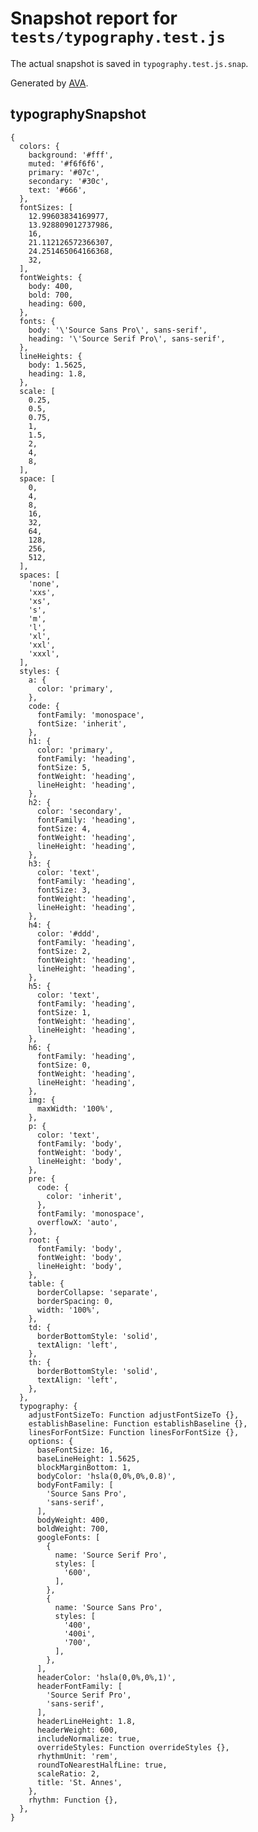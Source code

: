# Snapshot report for `tests/typography.test.js`

The actual snapshot is saved in `typography.test.js.snap`.

Generated by [AVA](https://avajs.dev).

## typographySnapshot

    {
      colors: {
        background: '#fff',
        muted: '#f6f6f6',
        primary: '#07c',
        secondary: '#30c',
        text: '#666',
      },
      fontSizes: [
        12.99603834169977,
        13.928809012737986,
        16,
        21.112126572366307,
        24.251465064166368,
        32,
      ],
      fontWeights: {
        body: 400,
        bold: 700,
        heading: 600,
      },
      fonts: {
        body: '\'Source Sans Pro\', sans-serif',
        heading: '\'Source Serif Pro\', sans-serif',
      },
      lineHeights: {
        body: 1.5625,
        heading: 1.8,
      },
      scale: [
        0.25,
        0.5,
        0.75,
        1,
        1.5,
        2,
        4,
        8,
      ],
      space: [
        0,
        4,
        8,
        16,
        32,
        64,
        128,
        256,
        512,
      ],
      spaces: [
        'none',
        'xxs',
        'xs',
        's',
        'm',
        'l',
        'xl',
        'xxl',
        'xxxl',
      ],
      styles: {
        a: {
          color: 'primary',
        },
        code: {
          fontFamily: 'monospace',
          fontSize: 'inherit',
        },
        h1: {
          color: 'primary',
          fontFamily: 'heading',
          fontSize: 5,
          fontWeight: 'heading',
          lineHeight: 'heading',
        },
        h2: {
          color: 'secondary',
          fontFamily: 'heading',
          fontSize: 4,
          fontWeight: 'heading',
          lineHeight: 'heading',
        },
        h3: {
          color: 'text',
          fontFamily: 'heading',
          fontSize: 3,
          fontWeight: 'heading',
          lineHeight: 'heading',
        },
        h4: {
          color: '#ddd',
          fontFamily: 'heading',
          fontSize: 2,
          fontWeight: 'heading',
          lineHeight: 'heading',
        },
        h5: {
          color: 'text',
          fontFamily: 'heading',
          fontSize: 1,
          fontWeight: 'heading',
          lineHeight: 'heading',
        },
        h6: {
          fontFamily: 'heading',
          fontSize: 0,
          fontWeight: 'heading',
          lineHeight: 'heading',
        },
        img: {
          maxWidth: '100%',
        },
        p: {
          color: 'text',
          fontFamily: 'body',
          fontWeight: 'body',
          lineHeight: 'body',
        },
        pre: {
          code: {
            color: 'inherit',
          },
          fontFamily: 'monospace',
          overflowX: 'auto',
        },
        root: {
          fontFamily: 'body',
          fontWeight: 'body',
          lineHeight: 'body',
        },
        table: {
          borderCollapse: 'separate',
          borderSpacing: 0,
          width: '100%',
        },
        td: {
          borderBottomStyle: 'solid',
          textAlign: 'left',
        },
        th: {
          borderBottomStyle: 'solid',
          textAlign: 'left',
        },
      },
      typography: {
        adjustFontSizeTo: Function adjustFontSizeTo {},
        establishBaseline: Function establishBaseline {},
        linesForFontSize: Function linesForFontSize {},
        options: {
          baseFontSize: 16,
          baseLineHeight: 1.5625,
          blockMarginBottom: 1,
          bodyColor: 'hsla(0,0%,0%,0.8)',
          bodyFontFamily: [
            'Source Sans Pro',
            'sans-serif',
          ],
          bodyWeight: 400,
          boldWeight: 700,
          googleFonts: [
            {
              name: 'Source Serif Pro',
              styles: [
                '600',
              ],
            },
            {
              name: 'Source Sans Pro',
              styles: [
                '400',
                '400i',
                '700',
              ],
            },
          ],
          headerColor: 'hsla(0,0%,0%,1)',
          headerFontFamily: [
            'Source Serif Pro',
            'sans-serif',
          ],
          headerLineHeight: 1.8,
          headerWeight: 600,
          includeNormalize: true,
          overrideStyles: Function overrideStyles {},
          rhythmUnit: 'rem',
          roundToNearestHalfLine: true,
          scaleRatio: 2,
          title: 'St. Annes',
        },
        rhythm: Function {},
      },
    }

